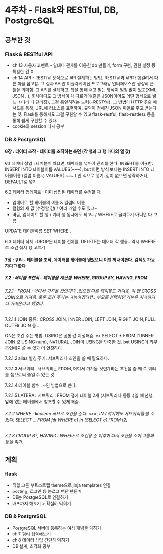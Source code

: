 ﻿# 4주차 - Flask와 RESTful, DB, PostgreSQL

## 공부한 것

### Flask & RESTful API

- ch 13 사용자 코멘트 - 일대다 관계를 이용한 db 만들기, form 구현, 권한 설정 등 특별한 건 X 
- ch 14 API - RESTful 방식으로 API 설계하는 방법. RESTful과 API가 헷갈려서 다른 책을 참고함. 그 결과 API란 어플리케이션 프로그래밍 인터페이스란 굉장히 큰 틀을 의미함. 그 API를 설계하고, 웹을 통해 주고 받는 방식이 엄청 많이 있고(XML, JSON ..), 회사마다도 그 방식이 다 다르기에(같은 JSON이어도 어떤 형식으로 넣느냐 따라 다 달라짐), 그걸 통일하려는 노력(=RESTful). 그 방법이 HTTP 주요 메서드를 통해, URL에 리소스를 표현하여, 규약이 정해진 JSON 파일로 주고 받는다는 것. Flask를 통해서도 그걸 구현할 수 있고 flask-restful, flask-restless 등을 통해 쉽게 구현할 수 있다. 
- cookie와 session 다시 공부


### DB & PostgreSQL

#### 6장 : 데이터 조작 - 데이터를 조작하는 측면 (각 행과 그 행 마다의 열 값)

6.1 데이터 삽입 : 테이블이 있으면, 데이터를 넣어야 관리를 한다. INSERT를 이용함. INSERT INTO 테이블이름 VALUES(~~~); but 이런 방식 보다는 INSERT INTO 테이블이름 (컬럼 이름~) VALUES( ~~~ ) 인 식으로 넣기. 값이 없으면 생략하거나, DEFAULT로 넣기


6.2 데이터 업데이트 : 이미 삽입된 데이터를 수정할 때

- 업데이트 할 테이블의 이름 & 컬럼의 이름
- 컬럼의 새 값 (수정할 값) / 여러 개일 수도 있고~
- 바꿀, 업데이트 할 행 / 여러 행 동시에도 되고~ / WHERE로 골라주기 아니면 다 고름

UPDATE 테이블이름 SET WHERE..


6.3 데이터 삭제 : DROP은 테이블 전체를, DELETE는 데이터 각 행을.. 역시 WHERE로 조건 줘서 행 고르기


#### 7장 : 쿼리 - 테이블을 조작, 데이터를 테이블에 넣었으니 이젠 꺼내야한다. 검색도 가능하다고 한다.

##### 7.2 : 테이블 표현식 - 테이블을 계산함. WHERE, GROUP BY, HAVING, FROM

###### 7.2.1 - FROM : 어디서 가져올 것인가?? ,있으면 다른 테이블도 가져옴, 이 땐 CROSS JOIN으로 가져옴. 물론 조건 주기는 가능하겠다만.. 부모를 선택하면 기본은 자식까지 다 가져온다고 했었다.

7.2.1.1 JOIN 종류 : CROSS JOIN, INNER JOIN, LEFT JOIN, RIGHT JOIN, FULL OUTER JOIN 등 ..

ON은 조건 주는 방법. USING은 공통 값 지정해줌. ex SELECT * FROM t1 INNER JOIN t2 USING(num), NATURAL JOIN이 USING을 단축한 것. but USING이 외부조인에도 쓸 수 있고 더 안전하다.

7.2.1.2 alias 별칭 주기. 서브쿼리나 조인을 쓸 때 필요하다.

7.2.1.3 서브쿼리 : 서브쿼리는 FROM, 어디서 가져올 것인가라는 조건을 줄 때 또 쿼리를 씀으로써 줄일 수 있는 것

7.2.1.4 테이블 함수 : ~인 방법으로 쓴다.

7.2.1.5 LATERAL 서브쿼리 : FROM 절에 테이블 2개 (서브쿼리나 등등..)일 때 선행, 앞에 있는 테이블에서 참조할 수 있게 해줌. 

###### 7.2.2 WHERE : boolean 식으로 조건을 준다. <>=, IN / 여기에도 서브쿼리를 쓸 수 있다. SELECT ... FROM fdt WHERE c1 in (SELECT c1 FROM t2)

###### 7.2.3 GROUP BY, HAVING : WHERE로 조건을 준 이후에 다시 조건을 주어 그룹화 등을 하기.



## 계획

### flask 
- 직접 고른 부트스트랩 theme으로 jinja templates 연결 
- posting, 로그인 등 블로그 백단 만들기
- DB는 PostgreSQL로 연결하기
- 배포까지 해보기 > 확실히 익히기

### DB & PostgreSQL
- PostgreSQL 서버에 등록하는 여러 개념들 익히기 
- ch 7 쿼리 입력해보기 
- ch 8 데이터 타입 간단히 익히기
- DB 설계, 최적화 공부
